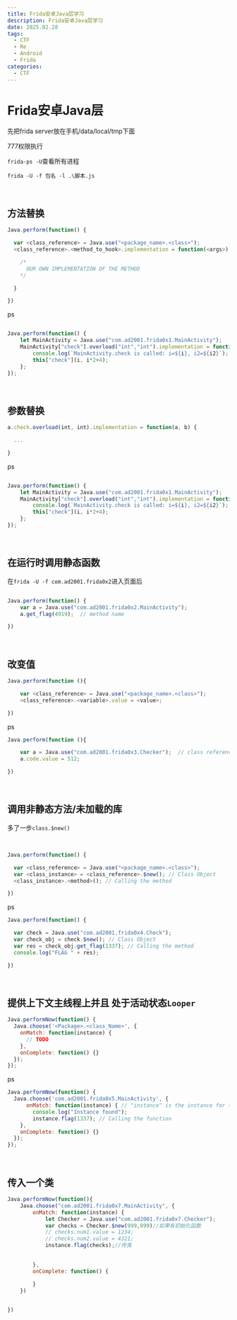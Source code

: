 ```yaml
---
title: Frida安卓Java层学习
description: Frida安卓Java层学习
date: 2025.02.28
tags: 
  - CTF
  - Re
  - Android
  - Frida
categories: 
  - CTF
---
```


# Frida安卓Java层

先把frida server放在手机/data/local/tmp下面

777权限执行

​`frida-ps -U`​查看所有进程

​`frida -U -f 包名 -l .\脚本.js`​

‍

## 方法替换

```javascript
Java.perform(function() {

  var <class_reference> = Java.use("<package_name>.<class>");
  <class_reference>.<method_to_hook>.implementation = function(<args>) {

    /*
      OUR OWN IMPLEMENTATION OF THE METHOD
    */

  }

})
```

ps

```javascript

Java.perform(function() {
    let MainActivity = Java.use("com.ad2001.frida0x1.MainActivity");
    MainActivity["check"].overload("int","int").implementation = function (i, i2) {
        console.log(`MainActivity.check is called: i=${i}, i2=${i2}`);
        this["check"](i, i*2+4);
    };
});
```

‍

## 参数替换

```javascript
a.check.overload(int, int).implementation = function(a, b) {

  ...

}
```

ps

```javascript

Java.perform(function() {
    let MainActivity = Java.use("com.ad2001.frida0x1.MainActivity");
    MainActivity["check"].overload("int","int").implementation = function (i, i2) {
        console.log(`MainActivity.check is called: i=${i}, i2=${i2}`);
        this["check"](i, i*2+4);
    };
});
```

‍

## 在运行时调用静态函数

在`frida -U -f com.ad2001.frida0x2`​进入页面后

```javascript

Java.perform(function() {
    var a = Java.use("com.ad2001.frida0x2.MainActivity");
    a.get_flag(4919);  // method name

})
```

‍

## 改变值

```javascript
Java.perform(function (){

    var <class_reference> = Java.use("<package_name>.<class>");
    <class_reference>.<variable>.value = <value>;

})
```

ps

```javascript
Java.perform(function (){

    var a = Java.use("com.ad2001.frida0x3.Checker");  // class reference
    a.code.value = 512;

})
```

‍

## 调用非静态方法/未加载的库

多了一步`class.$new()`​

‍

```javascript
Java.perform(function() {

  var <class_reference> = Java.use("<package_name>.<class>");
  var <class_instance> = <class_reference>.$new(); // Class Object
  <class_instance>.<method>(); // Calling the method

})
```

ps

```javascript
Java.perform(function() {

  var check = Java.use("com.ad2001.frida0x4.Check");
  var check_obj = check.$new(); // Class Object
  var res = check_obj.get_flag(1337); // Calling the method
  console.log("FLAG " + res);

})
```

‍

## 提供上下文主线程上并且 处于活动状态`Looper`​

```javascript
Java.performNow(function() {
  Java.choose('<Package>.<class_Name>', {
    onMatch: function(instance) {
      // TODO
    },
    onComplete: function() {}
  });
});
```

ps

```javascript
Java.performNow(function() {
  Java.choose('com.ad2001.frida0x5.MainActivity', {
      onMatch: function(instance) { // "instance" is the instance for the MainActivity
        console.log("Instance found");
        instance.flag(1337); // Calling the function
    },
    onComplete: function() {}
  });
});
```

‍

## 传入一个类

```javascript
Java.performNow(function(){
    Java.choose("com.ad2001.frida0x7.MainActivity", {
        onMatch: function(instance) {
            let Checker = Java.use("com.ad2001.frida0x7.Checker");
            var checks = Checker.$new(999,999)//如果有初始化函数
            // checks.num1.value = 1234;
            // checks.num2.value = 4321;
            instance.flag(checks);//传类

        
        },
        onComplete: function() {

        }
    })
  

})

```

‍

